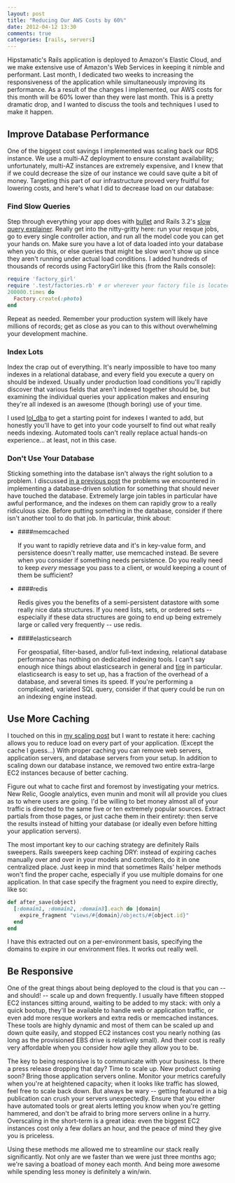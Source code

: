 ```yaml
---
layout: post
title: "Reducing Our AWS Costs by 60%"
date: 2012-04-12 13:30
comments: true
categories: [rails, servers]
---
```

Hipstamatic's Rails application is deployed to Amazon's Elastic Cloud, and we make extensive use of Amazon's Web Services in keeping it nimble and performant. Last month, I dedicated two weeks to increasing the responsiveness of the application while simultaneously improving its performance. As a result of the changes I implemented, our AWS costs for this month will be 60% lower than they were last month. This is a pretty dramatic drop, and I wanted to discuss the tools and techniques I used to make it happen.

<!-- more -->

## Improve Database Performance

One of the biggest cost savings I implemented was scaling back our RDS instance. We use a multi-AZ deployment to ensure constant availability; unfortunately, multi-AZ instances are extremely expensive, and I knew that if we could decrease the size of our instance we could save quite a bit of money. Targeting this part of our infrastructure proved very fruitful for lowering costs, and here's what I did to decrease load on our database:

### Find Slow Queries

Step through everything your app does with [bullet](https://github.com/flyerhzm/bullet) and Rails 3.2's [slow query explainer](http://weblog.rubyonrails.org/2011/12/6/what-s-new-in-edge-rails-explain/). Really get into the nitty-gritty here: run your resque jobs, go to every single controller action, and run all the model code you can get your hands on. Make sure you have a lot of data loaded into your database when you do this, or else queries that might be slow won't show up since they aren't running under actual load conditions. I added hundreds of thousands of records using FactoryGirl like this (from the Rails console):

```ruby
require 'factory_girl'
require '.test/factories.rb' # or wherever your factory file is located
200000.times do
  Factory.create(:photo)
end
```

Repeat as needed. Remember your production system will likely have millions of records; get as close as you can to this without overwhelming your development machine.

### Index Lots

Index the crap out of everything. It's nearly impossible to have too many indexes in a relational database, and every field you execute a query on should be indexed. Usually under production load conditions you'll rapidly discover that various fields that aren't indexed together should be, but examining the individual queries your application makes and ensuring they're all indexed is an awesome (though boring) use of your time.

I used [lol_dba](https://github.com/plentz/lol_dba) to get a starting point for indexes I wanted to add, but honestly you'll have to get into your code yourself to find out what really needs indexing. Automated tools can't really replace actual hands-on experience... at least, not in this case.

### Don't Use Your Database    

Sticking something into the database isn't always the right solution to a problem. I discussed [in a previous post](http://joshsymonds.com/blog/2012/03/25/elasticsearch-and-percolation-in-rails/) the problems we encountered in implementing a database-driven solution for something that should never have touched the database. Extremely large join tables in particular have awful performance, and the indexes on them can rapidly grow to a really ridiculous size. Before putting something in the database, consider if there isn't another tool to do that job. In particular, think about:

*   ####memcached
  
    If you want to rapidly retrieve data and it's in key-value form, and persistence doesn't really matter, use memcached instead. Be severe when you consider if something needs persistence. Do you really need to keep *every* message you pass to a client, or would keeping a count of them be sufficient?
    
*   ####redis

    Redis gives you the benefits of a semi-persistent datastore with some really nice data structures. If you need lists, sets, or ordered sets -- especially if these data structures are going to end up being extremely large or called very frequently -- use redis.
    
*   ####elasticsearch

    For geospatial, filter-based, and/or full-text indexing, relational database performance has nothing on dedicated indexing tools. I can't say enough nice things about elasticsearch in general and [tire](https://github.com/karmi/tire) in particular. elasticsearch is easy to set up, has a fraction of the overhead of a database, and several times its speed. If you're performing a complicated, variated SQL query, consider if that query could be run on an indexing engine instead.
    
## Use More Caching

I touched on this in [my scaling post](http://joshsymonds.com/blog/2012/04/06/how-i-scaled-hipstamatic/) but I want to restate it here: caching allows you to reduce load on every part of your application. (Except the cache I guess...) With proper caching you can remove web servers, application servers, and database servers from your setup. In addition to scaling down our database instance, we removed two entire extra-large EC2 instances because of better caching.

Figure out what to cache first and foremost by investigating your metrics. New Relic, Google analytics, even munin and monit will all provide you clues as to where users are going. I'd be willing to bet money almost all of your traffic is directed to the same five or ten extremely popular sources. Extract partials from those pages, or just cache them in their entirety: then serve the results instead of hitting your database (or ideally even before hitting your application servers).

The most important key to our caching strategy are definitely Rails sweepers. Rails sweepers keep caching DRY: instead of expiring caches manually over and over in your models and controllers, do it in one centralized place. Just keep in mind that sometimes Rails' helper methods won't find the proper cache, especially if you use multiple domains for one application. In that case specify the fragment you need to expire directly, like so:

```ruby
def after_save(object)
  [:domain1, :domain2, :domain3].each do |domain|
    expire_fragment "views/#{domain}/objects/#{object.id}"
  end
end
```


I have this extracted out on a per-environment basis, specifying the domains to expire in our environment files. It works out really well.

## Be Responsive

One of the great things about being deployed to the cloud is that you can -- and should! -- scale up and down frequently. I usually have fifteen stopped EC2 instances sitting around, waiting to be added to my stack: with only a quick bootup, they'll be available to handle web or application traffic, or even add more resque workers and extra redis or memcached instances. These tools are highly dynamic and most of them can be scaled up and down quite easily, and stopped EC2 instances cost you nearly nothing (as long as the provisioned EBS drive is relatively small). And their cost is really very affordable when you consider how agile they allow you to be.

The key to being responsive is to communicate with your business. Is there a press release dropping that day? Time to scale up. New product coming soon? Bring those application servers online. Monitor your metrics carefully when you're at heightened capacity; when it looks like traffic has slowed, feel free to scale back down. But always be wary -- getting featured in a big publication can crush your servers unexpectedly. Ensure that you either have automated tools or great alerts letting you know when you're getting hammered, and don't be afraid to bring more servers online in a hurry. Overscaling in the short-term is a great idea: even the biggest EC2 instances cost only a few dollars an hour, and the peace of mind they give you is priceless.

Using these methods me allowed me to streamline our stack really significantly. Not only are we faster than we were just three months ago; we're saving a boatload of money each month. And being more awesome while spending less money is definitely a win/win.